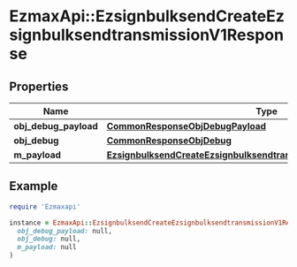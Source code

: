 # EzmaxApi::EzsignbulksendCreateEzsignbulksendtransmissionV1Response

## Properties

| Name | Type | Description | Notes |
| ---- | ---- | ----------- | ----- |
| **obj_debug_payload** | [**CommonResponseObjDebugPayload**](CommonResponseObjDebugPayload.md) |  |  |
| **obj_debug** | [**CommonResponseObjDebug**](CommonResponseObjDebug.md) |  | [optional] |
| **m_payload** | [**EzsignbulksendCreateEzsignbulksendtransmissionV1ResponseMPayload**](EzsignbulksendCreateEzsignbulksendtransmissionV1ResponseMPayload.md) |  |  |

## Example

```ruby
require 'Ezmaxapi'

instance = EzmaxApi::EzsignbulksendCreateEzsignbulksendtransmissionV1Response.new(
  obj_debug_payload: null,
  obj_debug: null,
  m_payload: null
)
```

